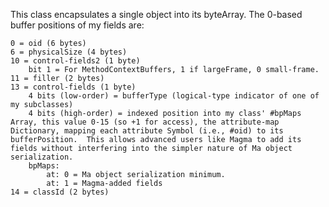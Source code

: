 This class encapsulates a single object into its byteArray.  The 0-based buffer positions of my fields are:

	0 = oid (6 bytes)
	6 = physicalSize (4 bytes)
	10 = control-fields2 (1 byte)
		bit 1 = For MethodContextBuffers, 1 if largeFrame, 0 small-frame.
	11 = filler (2 bytes)
	13 = control-fields (1 byte)
		4 bits (low-order) = bufferType (logical-type indicator of one of my subclasses)
		4 bits (high-order) = indexed position into my class' #bpMaps Array, this value 0-15 (so +1 for access), the attribute-map Dictionary, mapping each attribute Symbol (i.e., #oid) to its bufferPosition.  This allows advanced users like Magma to add its fields without interfering into the simpler nature of Ma object serialization.
		bpMaps:
			at: 0 = Ma object serialization minimum.
			at: 1 = Magma-added fields
	14 = classId (2 bytes)